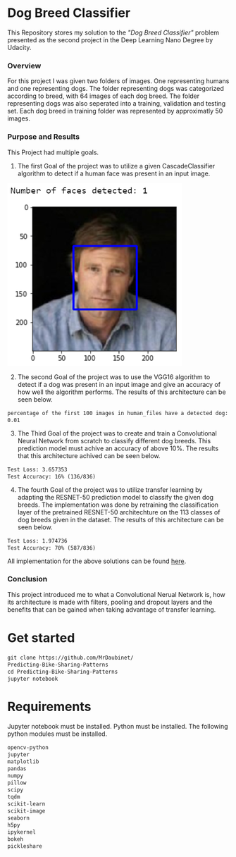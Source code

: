# Dog Breed Classifier
This Repository stores my solution to the _"Dog Breed Classifier"_ problem presented as the second project in the Deep Learning Nano Degree by Udacity.

### Overview
For this project I was given two folders of images. One representing humans and one representing dogs. The folder representing dogs was categorized according to breed, with 64 images of each dog breed. The folder representing dogs was also seperated into a training, validation and testing set. Each dog breed in training folder was represented by approximatly 50 images.  

### Purpose and Results
This Project had multiple goals. 
1. The first Goal of the project was to utilize a given CascadeClassifier algorithm to detect if a human face was present in an input image.

![](images/face_detected.png)

2. The second Goal of the project was to use the VGG16 algorithm to detect if a dog was present in an input image and give an accuracy of how well the algorithm performs. The results of this architecture can be seen below.
```
percentage of the first 100 images in human_files have a detected dog: 0.01
```
3. The Third Goal of the project was to create and train a Convolutional Neural Network from scratch to classify different dog breeds. This prediction model must achive an accuracy of above 10%. The results that this architecture achived can be seen below.
```
Test Loss: 3.657353
Test Accuracy: 16% (136/836)
```

4. The fourth Goal of the project was to utilize transfer learning by adapting the RESNET-50 prediction model to classify the given dog breeds. The implementation was done by retraining the classification layer of the pretrained RESNET-50 architechture on the 113 classes of dog breeds given in the dataset. The results of this architecture can be seen below.
```
Test Loss: 1.974736
Test Accuracy: 70% (587/836)
```

All implementation for the above solutions can be found [here](https://github.com/MrDaubinet/Dog-Breed-Classifier/blob/master/dog_app.ipynb).


### Conclusion
This project introduced me to what a Convolutional Nerual Network is, how its architecture is made with filters, pooling and dropout layers and the benefits that can be gained when taking advantage of transfer learning.


# Get started
```
git clone https://github.com/MrDaubinet/
Predicting-Bike-Sharing-Patterns
cd Predicting-Bike-Sharing-Patterns
jupyter notebook
```
# Requirements
Jupyter notebook must be installed.
Python must be installed. The following python modules must be installed.
```
opencv-python
jupyter
matplotlib
pandas
numpy
pillow
scipy
tqdm
scikit-learn
scikit-image
seaborn
h5py
ipykernel
bokeh
pickleshare
```